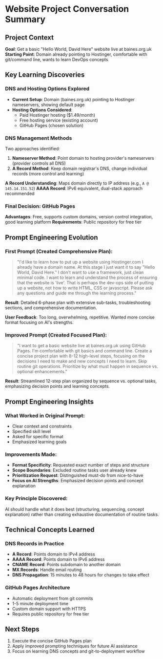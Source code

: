 # Website Project Conversation Summary

## Project Context
**Goal**: Get a basic "Hello World, David Here" website live at baines.org.uk
**Starting Point**: Domain already pointing to Hostinger, comfortable with git/command line, wants to learn DevOps concepts

## Key Learning Discoveries

### DNS and Hosting Options Explored
- **Current Setup**: Domain (baines.org.uk) pointing to Hostinger nameservers, showing default page
- **Hosting Options Considered**: 
  - Paid Hostinger hosting ($1.49/month)
  - Free hosting service (existing account)
  - GitHub Pages (chosen solution)

### DNS Management Methods
Two approaches identified:
1. **Nameserver Method**: Point domain to hosting provider's nameservers (provider controls all DNS)
2. **A Record Method**: Keep domain registrar's DNS, change individual records (more control and learning)

**A Record Understanding**: Maps domain directly to IP address (e.g., `A @ 145.14.151.52`)
**AAAA Record**: IPv6 equivalent, dual-stack approach recommended

### Final Decision: GitHub Pages
**Advantages**: Free, supports custom domains, version control integration, good learning platform
**Requirements**: Public repository for free tier

## Prompt Engineering Evolution

### First Prompt (Created Comprehensive Plan):
> "I'd like to learn how to put up a website using Hostinger.com I already have a domain name. At this stage I just want it to say "Hello World, David Here." I don't want to use a framework, just clean minimal code. I want to learn and understand the process of ensuring that the website is 'live'. That is perhaps the dev-ops side of putting up a website, not how to write HTML, CSS or javascript. Please ask any questions and guide me through the learning process."

**Result**: Detailed 6-phase plan with extensive sub-tasks, troubleshooting sections, and comprehensive documentation.

**User Feedback**: Too long, overwhelming, repetitive. Wanted more concise format focusing on AI's strengths.

### Improved Prompt (Created Focused Plan):
> "I want to get a basic website live at baines.org.uk using GitHub Pages. I'm comfortable with git basics and command line. Create a concise project plan with 8-12 high-level steps, focusing on the decisions I need to make and new concepts I need to learn. Skip routine git operations. Prioritize by what must happen in sequence vs. optional enhancements."

**Result**: Streamlined 12-step plan organized by sequence vs. optional tasks, emphasizing decision points and learning concepts.

## Prompt Engineering Insights

### What Worked in Original Prompt:
- Clear context and constraints
- Specified skill level
- Asked for specific format
- Emphasized learning goals

### Improvements Made:
- **Format Specificity**: Requested exact number of steps and structure
- **Scope Boundaries**: Excluded routine tasks user already knew
- **Prioritization Request**: Distinguished must-do from nice-to-have
- **Focus on AI Strengths**: Emphasized decision points and concept explanation

### Key Principle Discovered:
AI should handle what it does best (structuring, sequencing, concept explanation) rather than creating exhaustive documentation of routine tasks.

## Technical Concepts Learned

### DNS Records in Practice
- **A Record**: Points domain to IPv4 address
- **AAAA Record**: Points domain to IPv6 address  
- **CNAME Record**: Points subdomain to another domain
- **MX Records**: Handle email routing
- **DNS Propagation**: 15 minutes to 48 hours for changes to take effect

### GitHub Pages Architecture
- Automatic deployment from git commits
- 1-5 minute deployment time
- Custom domain support with HTTPS
- Requires public repository for free tier

## Next Steps
1. Execute the concise GitHub Pages plan
2. Apply improved prompting techniques for future AI assistance
3. Focus on learning DNS concepts and git-to-deployment workflow